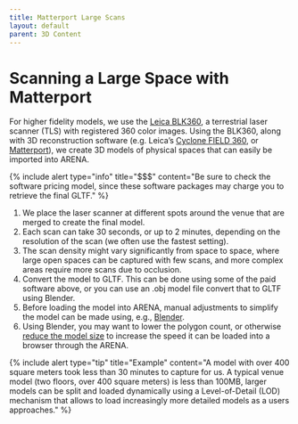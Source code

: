```yaml
---
title: Matterport Large Scans
layout: default
parent: 3D Content
---
```


# Scanning a Large Space with Matterport
For higher fidelity models, we use the [Leica BLK360](https://shop.leica-geosystems.com/leica-blk/blk360/product-details), a terrestrial laser scanner (TLS) with registered 360 color images.
Using the BLK360, along with 3D reconstruction software (e.g. Leica’s [Cyclone FIELD 360](https://leica-geosystems.com/en-us/products/laser-scanners/software/leica-cyclone/leica-cyclone-field-360), or [Matterport](https://matterport.com)), we create 3D models of physical spaces that can easily be imported into ARENA.

{% include alert type="info" title="$$$" content="Be sure to check the software pricing model, since these software packages may charge you to retrieve the final GLTF." %}

1. We place the laser scanner at different spots around the venue that are merged to create the final model.
1. Each scan can take 30 seconds, or up to 2 minutes, depending on the resolution of the scan (we often use the fastest setting).
1. The scan density might vary significantly from space to space, where large open spaces can be captured with few scans, and more complex areas require more scans due to occlusion.
1. Convert the model to GLTF. This can be done using some of the paid software above, or you can use an .obj model file convert that to GLTF using Blender.
1. Before loading the model into ARENA, manual adjustments to simplify the model can be made using, e.g., [Blender](https://www.blender.org).
1. Using Blender, you may want to lower the polygon count, or otherwise [reduce the model size](/content/3d-content/downscaling) to increase the speed it can be loaded into a browser through the ARENA.

{% include alert type="tip" title="Example" content="A model with over 400 square meters took less than 30 minutes to capture for us. A typical venue model (two floors, over 400 square meters) is less than 100MB, larger models can be split and loaded dynamically using a Level-of-Detail (LOD) mechanism that allows to load increasingly more detailed models as a users approaches." %}
